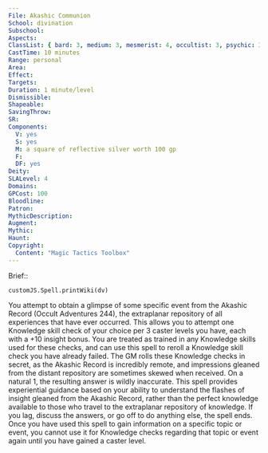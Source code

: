 ```yaml
---
File: Akashic Communion
School: divination
Subschool: 
Aspects: 
ClassList: { bard: 3, medium: 3, mesmerist: 4, occultist: 3, psychic: 3, shaman: 3, sorcerer: 4, wizard: 4, spiritualist: 4, witch: 3 }
CastTime: 10 minutes
Range: personal
Area: 
Effect: 
Targets: 
Duration: 1 minute/level
Dismissible: 
Shapeable: 
SavingThrow: 
SR: 
Components:
  V: yes
  S: yes
  M: a square of reflective silver worth 100 gp
  F: 
  DF: yes
Deity: 
SLALevel: 4
Domains: 
GPCost: 100
Bloodline: 
Patron: 
MythicDescription: 
Augment: 
Mythic: 
Haunt: 
Copyright:
  Content: "Magic Tactics Toolbox"
---
```

Brief:: 

```dataviewjs
customJS.Spell.printWiki(dv)
```

You attempt to obtain a glimpse of some specific event from the Akashic Record (Occult Adventures 244), the extraplanar repository of all experiences that have ever occurred. This allows you to attempt one Knowledge skill check of your choice per 3 caster levels you have, each with a +10 insight bonus. You are treated as trained in any Knowledge skills used for these checks, and can use this spell to reroll a Knowledge skill check you have already failed. The GM rolls these Knowledge checks in secret, as the Akashic Record is incredibly remote, and impressions gleaned from the distant repository are sometimes skewed when received. On a natural 1, the resulting answer is wildly inaccurate.  This spell provides experiential guidance based on your ability to understand the flashes of insight gleaned from the Akashic Record, rather than the perfect knowledge available to those who travel to the extraplanar repository of knowledge. If you lag, discuss the answers, or go off to do anything else, the spell ends. Once you have used this spell to gain information on a specific topic or event, you cannot use it for Knowledge checks regarding that topic or event again until you have gained a caster level.
